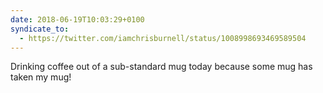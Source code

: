 ```yaml
---
date: 2018-06-19T10:03:29+0100
syndicate_to:
  - https://twitter.com/iamchrisburnell/status/1008998693469589504
---
```


Drinking coffee out of a sub-standard mug today because some mug has taken my mug!
